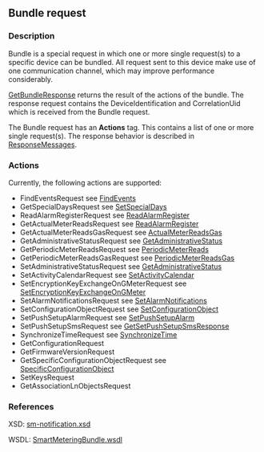 ## Bundle request

### Description
Bundle is a special request in which one or more single request(s) to a specific device can be bundled. All request sent to this device make use of one communication channel, which may improve performance considerably.

[GetBundleResponse](GetBundleResponse.md) returns the result of the actions of the bundle. The response request contains the DeviceIdentification and CorrelationUid which is received from the Bundle request.

The Bundle request has an **Actions** tag. This contains a list of one or more single request(s).
The response behavior is described in [ResponseMessages](./ResponseMessages.md).

### Actions

Currently, the following actions are supported:

* FindEventsRequest see [FindEvents](./FindEvents.md)
* GetSpecialDaysRequest see [SetSpecialDays](./SetSpecialDays.md)
* ReadAlarmRegisterRequest see [ReadAlarmRegister](./ReadAlarmRegister.md)
* GetActualMeterReadsRequest see [ReadAlarmRegister](./ReadAlarmRegister.md)
* GetActualMeterReadsGasRequest see [ActualMeterReadsGas](./ActualMeterReadsGas.md)
* GetAdministrativeStatusRequest see [GetAdministrativeStatus](./GetAdministrativeStatus.md)
* GetPeriodicMeterReadsRequest see [PeriodicMeterReads](./PeriodicMeterReads.md)
* GetPeriodicMeterReadsGasRequest see [PeriodicMeterReadsGas](./PeriodicMeterReadsGas.md)
* SetAdministrativeStatusRequest see [GetAdministrativeStatus](./GetAdministrativeStatus.md)
* SetActivityCalendarRequest see [SetActivityCalendar](./SetActivityCalendar.md)
* SetEncryptionKeyExchangeOnGMeterRequest see [SetEncryptionKeyExchangeOnGMeter](./SetEncryptionKeyExchangeOnGMeter.md)
* SetAlarmNotificationsRequest see [SetAlarmNotifications](./SetAlarmNotifications.md)
* SetConfigurationObjectRequest see [SetConfigurationObject](./SetConfigurationObject.md)
* SetPushSetupAlarmRequest see [SetPushSetupAlarm](./SetPushSetupAlarm.md)
* SetPushSetupSmsRequest see [GetSetPushSetupSmsResponse](./GetSetPushSetupSmsResponse.md)
* SynchronizeTimeRequest see [SynchronizeTime](./SynchronizeTime.md)
* GetConfigurationRequest
* GetFirmwareVersionRequest
* GetSpecificConfigurationObjectRequest see [SpecificConfigurationObject](./SpecificConfigurationObject.md)
* SetKeysRequest
* GetAssociationLnObjectsRequest

### References

XSD: [sm-notification.xsd](https://github.com/OSGP/Platform/blob/development/osgp-adapter-ws-smartmetering/src/main/webapp/WEB-INF/wsdl/smartmetering/schemas/sm-bundle.xsd)

WSDL: [SmartMeteringBundle.wsdl](https://github.com/OSGP/Platform/blob/development/osgp-adapter-ws-smartmetering/src/main/webapp/WEB-INF/wsdl/smartmetering/SmartMeteringBundle.wsdl)

